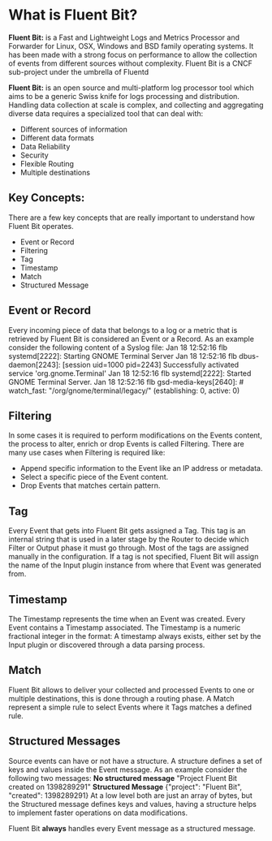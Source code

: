 # What is Fluent Bit?

**Fluent Bit:** is a Fast and Lightweight Logs and Metrics Processor and Forwarder for Linux, OSX, Windows and BSD family operating systems. It has been made with a strong focus on performance to allow the collection of events from different sources without complexity.
Fluent Bit is a CNCF sub-project under the umbrella of Fluentd

**Fluent Bit:** is an open source and multi-platform log processor tool which aims to be a generic Swiss knife for logs processing and distribution.
Handling data collection at scale is complex, and collecting and aggregating diverse data requires a specialized tool that can deal with:
- Different sources of information
- Different data formats
- Data Reliability
- Security
- Flexible Routing
- Multiple destinations


## Key Concepts:
There are a few key concepts that are really important to understand how Fluent Bit operates.
- Event or Record
- Filtering
- Tag
- Timestamp
- Match
- Structured Message

## Event or Record
Every incoming piece of data that belongs to a log or a metric that is retrieved by Fluent Bit is considered an Event or a Record.
As an example consider the following content of a Syslog file:
Jan 18 12:52:16 flb systemd[2222]: Starting GNOME Terminal Server
Jan 18 12:52:16 flb dbus-daemon[2243]: [session uid=1000 pid=2243] Successfully activated service 'org.gnome.Terminal'
Jan 18 12:52:16 flb systemd[2222]: Started GNOME Terminal Server.
Jan 18 12:52:16 flb gsd-media-keys[2640]: # watch_fast: "/org/gnome/terminal/legacy/" (establishing: 0, active: 0)

## Filtering
In some cases it is required to perform modifications on the Events content, the process to alter, enrich or drop Events is called Filtering.
There are many use cases when Filtering is required like:
- Append specific information to the Event like an IP address or metadata.
- Select a specific piece of the Event content.
- Drop Events that matches certain pattern.

## Tag
Every Event that gets into Fluent Bit gets assigned a Tag. This tag is an internal string that is used in a later stage by the Router to decide which Filter or Output phase it must go through.
Most of the tags are assigned manually in the configuration. If a tag is not specified, Fluent Bit will assign the name of the Input plugin instance from where that Event was generated from.

## Timestamp
The Timestamp represents the time when an Event was created. Every Event contains a Timestamp associated. The Timestamp is a numeric fractional integer in the format:
A timestamp always exists, either set by the Input plugin or discovered through a data parsing process.

## Match
Fluent Bit allows to deliver your collected and processed Events to one or multiple destinations, this is done through a routing phase. A Match represent a simple rule to select Events where it Tags matches a defined rule.

## Structured Messages
Source events can have or not have a structure. A structure defines a set of keys and values inside the Event message. As an example consider the following two messages:
**No structured message**
"Project Fluent Bit created on 1398289291"
**Structured Message**
{"project": "Fluent Bit", "created": 1398289291}
At a low level both are just an array of bytes, but the Structured message defines keys and values, having a structure helps to implement faster operations on data modifications.

Fluent Bit **always** handles every Event message as a structured message.







